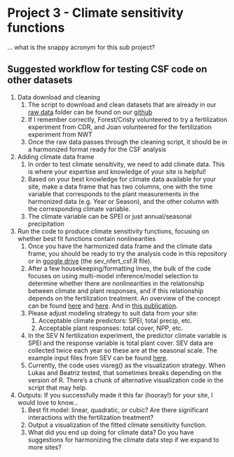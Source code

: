 # Project 3 - Climate sensitivity functions
... what is the snappy acronym for this sub project? 

## Suggested workflow for testing CSF code on other datasets

1. Data download and cleaning
	1. The script to download and clean datasets that are already in our [raw data](https://drive.google.com/drive/folders/1I_RFbh_YkkYHapP7H0J3gXXkUf6-nmqL) folder can be found on our [github](https://github.com/lter/lterwg-transitions)
	2. If I remember correctly, Forest/Cristy volunteered to try a fertilization experiment from CDR, and Joan volunteered for the fertilization experiment from NWT
	3. Once the raw data passes through the cleaning script, it should be in a harmonized format ready for the CSF analysis
2. Adding climate data frame
	1. In order to test climate sensitivity, we need to add climate data. This is where your expertise and knowledge of your site is helpful!
	2. Based on your best knowledge for climate data available for your site, make a data frame that has two columns, one with the time variable that corresponds to the plant measurements in the harmonized data (e.g. Year or Season), and the other column with the corresponding climate variable.
	3. The climate variable can be SPEI or just annual/seasonal precipitation
3. Run the code to produce climate sensitivity functions, focusing on whether best fit functions contain nonlinearities
	1. Once you have the harmonized data frame and the climate data frame, you should be ready to try the analysis code in this repository or in [google drive](https://drive.google.com/drive/folders/1xkxWpWA9NEeEoUmZfkRMsS9s7zodo7xU) (the sev_nfert_csf.R file).
	2. After a few housekeeping/formatting lines, the bulk of the code focuses on using multi-model inference/model selection to determine whether there are nonlinearities in the relationship between climate and plant responses, and if this relationship depends on the fertilization treatment. An overview of the concept can be found [here](https://docs.google.com/presentation/d/1-iBTZRcyEPnQHSTVroXuyDqe5uCFJc-B/edit#slide=id.p2) and [here](https://docs.google.com/presentation/d/1sXETVr4Y3SNf9QIf_6yzv7fK70Q4oousnWkJ2L-gYLo/edit#slide=id.g1071594a51d_0_50). And in [this publication](https://esajournals.onlinelibrary.wiley.com/doi/full/10.1002/ecy.2136).
	3. Please adjust modeling strategy to suit data from your site:
		1. Acceptable climate predictors: SPEI, total precip, etc.
		2. Acceptable plant responses: total cover, NPP, etc.
	4. In the SEV N fertilization experiment, the predictor climate variable is SPEI and the response variable is total plant cover. SEV data are collected twice each year so these are at the seasonal scale. The example input files from SEV can be found [here](https://drive.google.com/drive/folders/1xkxWpWA9NEeEoUmZfkRMsS9s7zodo7xU). 
	5. Currently, the code uses visreg() as the visualization strategy. When Lukas and Beatriz tested, that sometimes breaks depending on the version of R. There’s a chunk of alternative visualization code in the script that may help.
4. Outputs: If you successfully made it this far (hooray!) for your site, I would love to know…
	1. Best fit model: linear, quadratic, or cubic? Are there significant interactions with the fertilization treatment?
	2. Output a visualization of the fitted climate sensitivity function.
	3. What did you end up doing for climate data? Do you have suggestions for harmonizing the climate data step if we expand to more sites?
					






